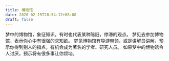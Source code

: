 ```yaml
---
title: 博物馆
date: 2020-02-15T20:54:12+08:00
draft: false
---
```


梦中的博物馆，象征知识，有时也代表某种陈旧，停滞的观点。
梦见去参加博物馆，表示你心中有很强的求知欲。
梦见博物馆有导游带领，或是讲解员讲解，预示你得到别人的指点，有机会成为著名的学者、研究人员。
如果梦中的博物馆令人讨厌，预示将有很多事让你烦垴。
